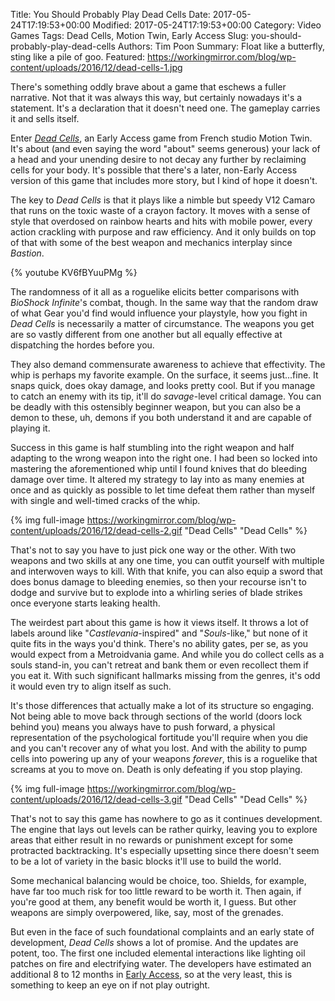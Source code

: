 Title: You Should Probably Play Dead Cells
Date: 2017-05-24T17:19:53+00:00
Modified: 2017-05-24T17:19:53+00:00
Category: Video Games
Tags: Dead Cells, Motion Twin, Early Access
Slug: you-should-probably-play-dead-cells
Authors: Tim Poon
Summary: Float like a butterfly, sting like a pile of goo.
Featured: https://workingmirror.com/blog/wp-content/uploads/2016/12/dead-cells-1.jpg

There's something oddly brave about a game that eschews a fuller narrative. Not that it was always this way, but certainly nowadays it's a statement. It's a declaration that it doesn't need one. The gameplay carries it and sells itself.

Enter *[Dead Cells](https://dead-cells.com/)*, an Early Access game from French studio Motion Twin. It's about (and even saying the word "about" seems generous) your lack of a head and your unending desire to not decay any further by reclaiming cells for your body. It's possible that there's a later, non-Early Access version of this game that includes more story, but I kind of hope it doesn't.

The key to *Dead Cells* is that it plays like a nimble but speedy V12 Camaro that runs on the toxic waste of a crayon factory. It moves with a sense of style that overdosed on rainbow hearts and hits with mobile power, every action crackling with purpose and raw efficiency. And it only builds on top of that with some of the best weapon and mechanics interplay since *Bastion*.

{% youtube KV6fBYuuPMg %}

The randomness of it all as a roguelike elicits better comparisons with *BioShock Infinite*'s combat, though. In the same way that the random draw of what Gear you'd find would influence your playstyle, how you fight in *Dead Cells* is necessarily a matter of circumstance. The weapons you get are so vastly different from one another but all equally effective at dispatching the hordes before you.

They also demand commensurate awareness to achieve that effectivity. The whip is perhaps my favorite example. On the surface, it seems just...fine. It snaps quick, does okay damage, and looks pretty cool. But if you manage to catch an enemy with its tip, it'll do *savage*-level critical damage. You can be deadly with this ostensibly beginner weapon, but you can also be a demon to these, uh, demons if you both understand it and are capable of playing it.

Success in this game is half stumbling into the right weapon and half adapting to the wrong weapon into the right one. I had been so locked into mastering the aforementioned whip until I found knives that do bleeding damage over time. It altered my strategy to lay into as many enemies at once and as quickly as possible to let time defeat them rather than myself with single and well-timed cracks of the whip.

{% img full-image https://workingmirror.com/blog/wp-content/uploads/2016/12/dead-cells-2.gif "Dead Cells" "Dead Cells" %}

That's not to say you have to just pick one way or the other. With two weapons and two skills at any one time, you can outfit yourself with multiple and interwoven ways to kill. With that knife, you can also equip a sword that does bonus damage to bleeding enemies, so then your recourse isn't to dodge and survive but to explode into a whirling series of blade strikes once everyone starts leaking health.

The weirdest part about this game is how it views itself. It throws a lot of labels around like "*Castlevania*-inspired" and "*Souls*-like," but none of it quite fits in the ways you'd think. There's no ability gates, per se, as you would expect from a Metroidvania game. And while you do collect cells as a souls stand-in, you can't retreat and bank them or even recollect them if you eat it. With such significant hallmarks missing from the genres, it's odd it would even try to align itself as such.

It's those differences that actually make a lot of its structure so engaging. Not being able to move back through sections of the world (doors lock behind you) means you always have to push forward, a physical representation of the psychological fortitude you'll require when you die and you can't recover any of what you lost. And with the ability to pump cells into powering up any of your weapons *forever*, this is a roguelike that screams at you to move on. Death is only defeating if you stop playing.

{% img full-image https://workingmirror.com/blog/wp-content/uploads/2016/12/dead-cells-3.gif "Dead Cells" "Dead Cells" %}

That's not to say this game has nowhere to go as it continues development. The engine that lays out levels can be rather quirky, leaving you to explore areas that either result in no rewards or punishment except for some protracted backtracking. It's especially upsetting since there doesn't seem to be a lot of variety in the basic blocks it'll use to build the world.

Some mechanical balancing would be choice, too. Shields, for example, have far too much risk for too little reward to be worth it. Then again, if you're good at them, any benefit would be worth it, I guess. But other weapons are simply overpowered, like, say, most of the grenades.

But even in the face of such foundational complaints and an early state of development, *Dead Cells* shows a lot of promise. And the updates are potent, too. The first one included elemental interactions like lighting oil patches on fire and electrifying water. The developers have estimated an additional 8 to 12 months in [Early Access](http://store.steampowered.com/app/588650/Dead_Cells/), so at the very least, this is something to keep an eye on if not play outright.
